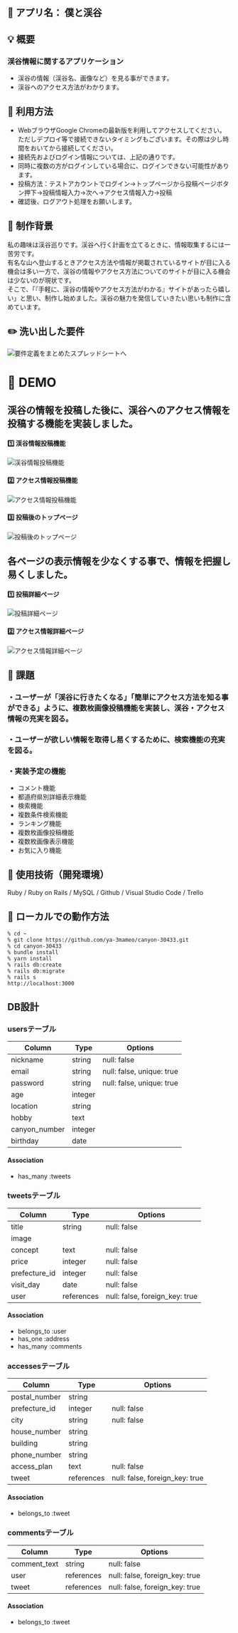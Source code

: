 ## :mount_fuji: アプリ名： 僕と渓谷

## :bulb: 概要
### 渓谷情報に関するアプリケーション
- 渓谷の情報（渓谷名、画像など）を見る事ができます。
- 渓谷へのアクセス方法がわかります。

<!-- # :computer: 本番環境
<dl>
  <dt>接続先</dt>
  <dd> :globe_with_meridians: URL:**   **</dd>
  <dt>ID/Pass</dt>
  <dd>ID:</dd>
  <dd>Pass:</dd>
  <dt>投稿者</dt>
  <dd>メールアドレス:</dd>
  <dd>パスワード:</dd>
  <dt>閲覧者</dt>
  <dd>メールアドレス:</dd>
  <dd>パスワード:</dd>
</dl> -->

## :beginner: 利用方法
- WebブラウザGoogle Chromeの最新版を利用してアクセスしてください。ただしデプロイ等で接続できないタイミングもございます。その際は少し時間をおいてから接続してください。
- 接続先およびログイン情報については、上記の通りです。
- 同時に複数の方がログインしている場合に、ログインできない可能性があります。
- 投稿方法：テストアカウントでログイン→トップページから投稿ページボタン押下→投稿情報入力→次へ→アクセス情報入力→投稿
- 確認後、ログアウト処理をお願いします。

## :feet: 制作背景
私の趣味は渓谷巡りです。渓谷へ行く計画を立てるときに、情報取集するには一苦労です。<br>有名な山へ登山するときアクセス方法や情報が掲載されているサイトが目に入る機会は多い一方で、渓谷の情報やアクセス方法についてのサイトが目に入る機会は少ないのが現状です。<br>そこで、「『手軽に、渓谷の情報やアクセス方法がわかる』サイトがあったら嬉しい」と思い、制作し始めました。渓谷の魅力を発信していきたい思いも制作に含めています。

## :pencil2: 洗い出した要件
![要件定義をまとめたスプレッドシートへ](https://docs.google.com/spreadsheets/d/1WLjTJX27z2lqwbzBtNjrI2SHRo8Z_fJL1LSGgUwuaM8/edit?usp=sharing)

# :memo: DEMO
## 渓谷の情報を投稿した後に、渓谷へのアクセス情報を投稿する機能を実装しました。
#### :one: 渓谷情報投稿機能
![渓谷情報投稿機能](https://user-images.githubusercontent.com/71677145/99180692-da287300-276b-11eb-9d7d-0fad6ea7b9a4.png)
#### :two: アクセス情報投稿機能
![アクセス情報投稿機能](https://user-images.githubusercontent.com/71677145/99180695-e3b1db00-276b-11eb-97b1-d58dc7f8d9b2.png)
#### :three: 投稿後のトップページ
![投稿後のトップページ](https://user-images.githubusercontent.com/71677145/99180698-eb717f80-276b-11eb-8c95-6b7ebdf44b43.png)
## 各ページの表示情報を少なくする事で、情報を把握し易くしました。
#### :one: 投稿詳細ページ
![投稿詳細ページ](https://user-images.githubusercontent.com/71677145/99180752-6175e680-276c-11eb-9638-2eb99365d358.png)
#### :two: アクセス情報詳細ページ
![アクセス情報詳細ページ](https://user-images.githubusercontent.com/71677145/99180756-6470d700-276c-11eb-80d1-4397f10bd11a.png)

## :speech_balloon: 課題
### ・ユーザーが「渓谷に行きたくなる」「簡単にアクセス方法を知る事ができる」ように、複数枚画像投稿機能を実装し、渓谷・アクセス情報の充実を図る。
### ・ユーザーが欲しい情報を取得し易くするために、検索機能の充実を図る。
### ・実装予定の機能
- コメント機能
- 都道府県別詳細表示機能
- 検索機能
- 複数条件検索機能
- ランキング機能
- 複数枚画像投稿機能
- 複数枚画像表示機能
- お気に入り機能

## :wrench: 使用技術（開発環境） 
Ruby / Ruby on Rails / MySQL / Github / Visual Studio Code / Trello

## :gift: ローカルでの動作方法

```
% cd ~
% git clone https://github.com/ya-3mameo/canyon-30433.git
% cd canyon-30433
% bundle install
% yarn install
% rails db:create
% rails db:migrate
% rails s
http://localhost:3000
```

## DB設計

### usersテーブル

| Column        | Type    | Options                   |
| ------------- | ------- | ------------------------- |
| nickname      | string  | null: false               |
| email         | string  | null: false, unique: true |
| password      | string  | null: false, unique: true |
| age           | integer |                           |
| location      | string  |                           |
| hobby         | text    |                           |
| canyon_number | integer |                           |
| birthday      | date    |                           |

#### Association
 - has_many :tweets

### tweetsテーブル

| Column        | Type       | Options                        |
| ------------- | ---------- | ------------------------------ |
| title         | string     | null: false                    |
| image         |            |                                |
| concept       | text       | null: false                    |
| price         | integer    | null: false                    |
| prefecture_id | integer    | null: false                    |
| visit_day     | date       | null: false                    |
| user          | references | null: false, foreign_key: true |

#### Association
- belongs_to :user
- has_one :address
- has_many :comments


### accessesテーブル

| Column        | Type       | Options                        |
| ------------- | ---------- | ------------------------------ |
| postal_number | string     |                                |
| prefecture_id | integer    | null: false                    |
| city          | string     | null: false                    |
| house_number  | string     |                                |
| building      | string     |                                |
| phone_number  | string     |                                |
| access_plan   | text       | null: false                    |
| tweet         | references | null: false, foreign_key: true |

#### Association
- belongs_to :tweet


### commentsテーブル
| Column       | Type       | Options                        |
| ------------ | ---------- | ------------------------------ |
| comment_text | string     | null: false                    |
| user         | references | null: false, foreign_key: true |
| tweet        | references | null: false, foreign_key: true |

#### Association
- belongs_to :tweet
